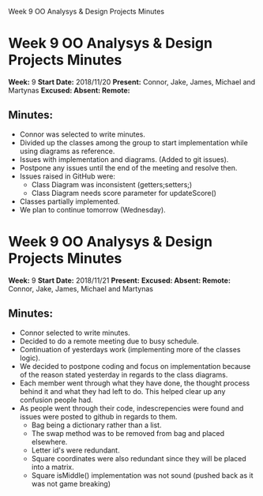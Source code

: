 Week 9 OO Analysys & Design Projects Minutes

# Week 9 OO Analysys & Design Projects Minutes

__Week:__ 9 __Start Date:__ 2018/11/20 __Present:__ Connor, Jake, James, Michael and Martynas __Excused: Absent: Remote:__

## Minutes:
- Connor was selected to write minutes.
- Divided up the classes among the group to start implementation while using diagrams as reference.
- Issues with implementation and diagrams. (Added to git issues).
- Postpone any issues until the end of the meeting and resolve then.
- Issues raised in GitHub were:
    - Class Diagram was inconsistent (getters;setters;)
    - Class Diagram needs score parameter for updateScore()
- Classes partially implemented.
- We plan to continue tomorrow (Wednesday).


# Week 9 OO Analysys & Design Projects Minutes

__Week:__ 9 __Start Date:__ 2018/11/21 __Present:__ __Excused: Absent: Remote:__ Connor, Jake, James, Michael and Martynas 

## Minutes:
- Connor selected to write minutes.
- Decided to do a remote meeting due to busy schedule.
- Continuation of yesterdays work (implementing more of the classes logic).
- We decided to postpone coding and focus on implementation because of the reason stated yesterday in regards to the class diagrams.
- Each member went through what they have done, the thought process behind it and what they had left to do. This helped clear up any confusion people had.
- As people went through their code, indescrepencies were found and issues were posted to github in regards to them.
    - Bag being a dictionary rather than a list.
    - The swap method was to be removed from bag and placed elsewhere.
    - Letter id's were redundant.
    - Square coordinates were also redundant since they will be placed into a matrix.
    - Square isMiddle() implementation was not sound (pushed back as it was not game breaking)

